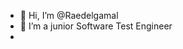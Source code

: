 - 👋 Hi, I’m @Raedelgamal
- 👀 I’m a junior Software Test Engineer
- 
<!---
Raedelgamal/Raedelgamal is a ✨ special ✨ repository because its `README.md` (this file) appears on your GitHub profile.
You can click the Preview link to take a look at your changes.
--->
